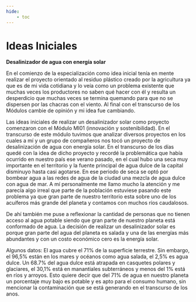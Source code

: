 ```yaml
---
hide:
    - toc
---
```


# Ideas Iniciales

<strong>Desalinizador de agua con energía solar</strong>

<head>
    <title>Mi Página Web</title>
</head>

En el comienzo de la especialización como idea inicial tenía en mente realizar el proyecto orientado al residuo plástico creado por la agricultura ya que es de mi vida cotidiana y lo veía como un problema existente que muchas veces los productores no saben qué hacer con él y resulta un desperdicio que muchas veces se termina quemando para que no se dispersen por las chacras con el viento.
Al final con el transcurso de los Módulos cambie de opinión y mi idea fue cambiando. 

Las ideas iniciales de realizar un desalinizador solar como proyecto comenzaron con el Módulo MI01 (innovación y sostenibilidad).
En el transcurso de este módulo tuvimos que analizar diversos proyectos en los cuales a mí y un grupo de compañeros nos tocó un proyecto de desalinización de agua con energía solar. 
En el transcurso de los días quedé con la idea de dicho proyecto y recordé la problemática que había ocurrido en nuestro país ese verano pasado, en el cual hubo una seca muy importante en el territorio y la fuente principal de agua dulce de la capital disminuyo hasta casi agotarse. En ese periodo de seca se optó por bombear agua a las redes de agua de la ciudad una mezcla de agua dulce con agua de mar.
A mí personalmente me llamo mucho la atención y me parecía algo irreal que parte de la población estuviese pasando este problema ya que gran parte de nuestro territorio esta sobre uno de los acuíferos más grande del planeta y contamos con muchos ríos caudalosos.  

De ahí también me puse a reflexionar la cantidad de personas que no tienen acceso al agua potable siendo que gran parte de nuestro planeta está conformado de agua.
La decisión de realizar un desalinizador solar es porque gran parte del agua del planeta es salada y una de las energías más abundantes y con un costo económico cero es la energía solar. 

Algunos datos: 
El agua cubre el 71% de la superficie terrestre. Sin embargo, el 96,5% están en los mares y océanos como agua salada, el 2,5% es agua dulce. Un 68.7% del agua dulce está atrapada en casquetes polares y glaciares, el 30,1% está en manantiales subterráneos y menos del 1% está en ríos y arroyos.
Esto quiere decir que del 71% de agua en nuestro planeta un porcentaje muy bajo es potable y es apto para el consumo humano, sin mencionar la contaminación que se está generando en el transcurso de los anos.


